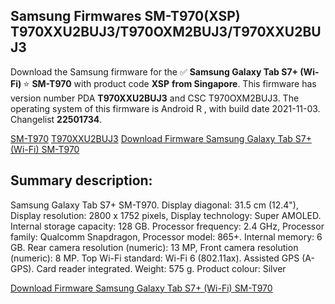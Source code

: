 <h2>Samsung Firmwares SM-T970(XSP) T970XXU2BUJ3/T970OXM2BUJ3/T970XXU2BUJ3</h2>
Download the Samsung firmware for the ✅ <strong>Samsung Galaxy Tab S7+ (Wi-Fi) </strong> ⭐ <strong>SM-T970</strong> with product code <strong>XSP</strong> <strong> from Singapore</strong>. This firmware has version number PDA <strong>T970XXU2BUJ3</strong> and CSC T970OXM2BUJ3. The operating system of this firmware is Android R , with build date 2021-11-03. Changelist <strong>22501734</strong>.


[SM-T970](https://samfirm.shop/samsung/model/SM-T970)
[T970XXU2BUJ3](https://samfirm.shop/samsung/pda/T970XXU2BUJ3)
[Download Firmware Samsung Galaxy Tab S7+ (Wi-Fi) SM-T970](https://samfirm.shop/samsung/firmware/471375)
<h2>Summary description:</h2>
<p>Samsung Galaxy Tab S7+ SM-T970. Display diagonal: 31.5 cm (12.4"), Display resolution: 2800 x 1752 pixels, Display technology: Super AMOLED. Internal storage capacity: 128 GB. Processor frequency: 2.4 GHz, Processor family: Qualcomm Snapdragon, Processor model: 865+. Internal memory: 6 GB. Rear camera resolution (numeric): 13 MP, Front camera resolution (numeric): 8 MP. Top Wi-Fi standard: Wi-Fi 6 (802.11ax). Assisted GPS (A-GPS). Card reader integrated. Weight: 575 g. Product colour: Silver</p>


[Download Firmware Samsung Galaxy Tab S7+ (Wi-Fi) SM-T970](https://samfirm.shop/samsung/firmware/471375)
